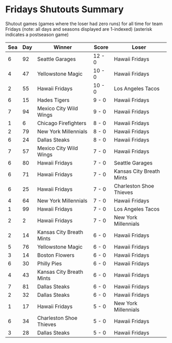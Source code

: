 # Fridays Shutouts Summary



Shutout games (games where the loser had zero runs) for all time for team Fridays (note: all days and seasons displayed are 1-indexed) (asterisk indicates a postseason game)


| Sea | Day | Winner | Score | Loser | 
| ------ |------ |------ |------ |------ |
| 6 | 92 | Seattle Garages | 12 - 0 | Hawaii Fridays | 
| 4 | 47 | Yellowstone Magic | 10 - 0 | Hawaii Fridays | 
| 2 | 55 | Hawaii Fridays | 10 - 0 | Los Angeles Tacos | 
| 6 | 15 | Hades Tigers | 9 - 0 | Hawaii Fridays | 
| 7 | 94 | Mexico City Wild Wings | 9 - 0 | Hawaii Fridays | 
| 1 | 6 | Chicago Firefighters | 8 - 0 | Hawaii Fridays | 
| 2 | 79 | New York Millennials | 8 - 0 | Hawaii Fridays | 
| 6 | 24 | Dallas Steaks | 8 - 0 | Hawaii Fridays | 
| 7 | 57 | Mexico City Wild Wings | 7 - 0 | Hawaii Fridays | 
| 6 | 80 | Hawaii Fridays | 7 - 0 | Seattle Garages | 
| 6 | 71 | Hawaii Fridays | 7 - 0 | Kansas City Breath Mints | 
| 6 | 25 | Hawaii Fridays | 7 - 0 | Charleston Shoe Thieves | 
| 4 | 64 | New York Millennials | 7 - 0 | Hawaii Fridays | 
| 1 | 99 | Hawaii Fridays | 7 - 0 | Los Angeles Tacos | 
| 2 | 2 | Hawaii Fridays | 7 - 0 | New York Millennials | 
| 2 | 14 | Kansas City Breath Mints | 6 - 0 | Hawaii Fridays | 
| 5 | 76 | Yellowstone Magic | 6 - 0 | Hawaii Fridays | 
| 3 | 14 | Boston Flowers | 6 - 0 | Hawaii Fridays | 
| 6 | 30 | Philly Pies | 6 - 0 | Hawaii Fridays | 
| 4 | 43 | Kansas City Breath Mints | 6 - 0 | Hawaii Fridays | 
| 7 | 81 | Dallas Steaks | 6 - 0 | Hawaii Fridays | 
| 2 | 32 | Dallas Steaks | 6 - 0 | Hawaii Fridays | 
| 1 | 17 | Hawaii Fridays | 5 - 0 | New York Millennials | 
| 6 | 34 | Charleston Shoe Thieves | 5 - 0 | Hawaii Fridays | 
| 3 | 28 | Dallas Steaks | 5 - 0 | Hawaii Fridays | 


